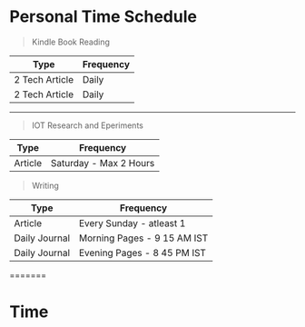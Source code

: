 # Personal Time Schedule 



> Kindle Book Reading

|  Type | Frequency|
| ------------- | ------------- |
| 2 Tech Article  | Daily |
| 2 Tech Article  | Daily |

---

> IOT Research and Eperiments

|  Type | Frequency|
| ------------- | ------------- |
| Article  | Saturday - Max 2 Hours |



> Writing

|  Type | Frequency|
| ------------- | ------------- |
| Article  | Every Sunday - atleast 1 |
| Daily Journal  | Morning Pages - 9 15 AM IST 
| Daily Journal  | Evening Pages - 8 45 PM IST|
=======
# Time